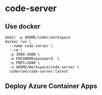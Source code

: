 # code-server

## Use docker
```
mkdir -p $HOME/coder/workspace
docker run \
  --name code-server \
  --rm \
  -p 3000:3000 \
  -e PASSWORD=password  \
  -e PORT=3000 \
  -v $HOME/Workspace/code-server \
  codercom/code-server:latest
```

## Deploy Azure Container Apps


